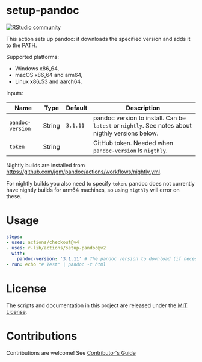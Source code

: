 # setup-pandoc

[![RStudio community](https://img.shields.io/badge/community-github--actions-blue?style=social&logo=rstudio&logoColor=75AADB)](https://community.rstudio.com/new-topic?category=Package%20development&tags=github-actions)

This action sets up pandoc: it downloads the specified version and adds it
to the PATH.

Supported platforms:

- Windows x86_64,
- macOS x86_64 and arm64,
- Linux x86_53 and aarch64.

Inputs:

| Name              | Type     | Default            | Description
|-------------------|----------|--------------------|-------------------------------------------------------------------------------------------------
| `pandoc-version`  | String   | `3.1.11`           | pandoc version to install. Can be `latest` or `nightly`. See notes about nigthly versions below.
| `token`           | String   |                    | GitHub token. Needed when `pandoc-version` is `nigthly`.

Nightly builds are installed from
https://github.com/jgm/pandoc/actions/workflows/nightly.yml.

For nightly builds you also need to specify `token`. pandoc does
not currently have nightly builds for arm64 machines, so using
`nigthly` will error on these.

# Usage

```yaml
steps:
- uses: actions/checkout@v4
- uses: r-lib/actions/setup-pandoc@v2
  with:
    pandoc-version: '3.1.11' # The pandoc version to download (if necessary) and use.
- run: echo "# Test" | pandoc -t html
```

# License

The scripts and documentation in this project are released under the
[MIT License](LICENSE).

# Contributions

Contributions are welcome! See [Contributor's Guide](docs/contributors.md)

